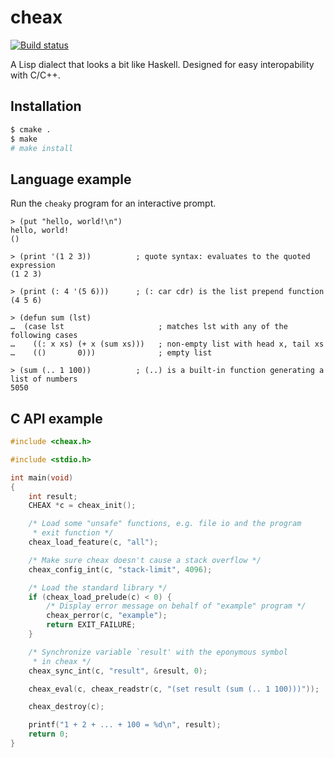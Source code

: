 cheax
=====

[![Build status](https://github.com/antonijn/cheax/actions/workflows/build-test.yml/badge.svg)](https://github.com/antonijn/cheax/actions)

A Lisp dialect that looks a bit like Haskell. Designed for easy
interopability with C/C++.

Installation
------------

```sh
$ cmake .
$ make
# make install
```

Language example
----------------

Run the `cheaky` program for an interactive prompt.

```
> (put "hello, world!\n")
hello, world!
()

> (print '(1 2 3))          ; quote syntax: evaluates to the quoted expression
(1 2 3)

> (print (: 4 '(5 6)))      ; (: car cdr) is the list prepend function
(4 5 6)

> (defun sum (lst)
…  (case lst                     ; matches lst with any of the following cases
…    ((: x xs) (+ x (sum xs)))   ; non-empty list with head x, tail xs
…    (()       0)))              ; empty list

> (sum (.. 1 100))          ; (..) is a built-in function generating a list of numbers
5050
```

C API example
-------------

```C
#include <cheax.h>

#include <stdio.h>

int main(void)
{
	int result;
	CHEAX *c = cheax_init();

	/* Load some "unsafe" functions, e.g. file io and the program
	 * exit function */
	cheax_load_feature(c, "all");

	/* Make sure cheax doesn't cause a stack overflow */
	cheax_config_int(c, "stack-limit", 4096);

	/* Load the standard library */
	if (cheax_load_prelude(c) < 0) {
		/* Display error message on behalf of "example" program */
		cheax_perror(c, "example");
		return EXIT_FAILURE;
	}

	/* Synchronize variable `result' with the eponymous symbol
	 * in cheax */
	cheax_sync_int(c, "result", &result, 0);

	cheax_eval(c, cheax_readstr(c, "(set result (sum (.. 1 100)))"));

	cheax_destroy(c);

	printf("1 + 2 + ... + 100 = %d\n", result);
	return 0;
}
```
